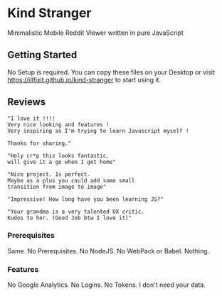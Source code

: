 # Kind Stranger
Minimalistic Mobile Reddit Viewer written in pure JavaScript

## Getting Started
No Setup is required. You can copy these files on your Desktop 
or visit https://illfixit.github.io/kind-stranger to start using it.

## Reviews

```
"I love it !!!!
Very nice looking and features !
Very inspiring as I'm trying to learn Javascript myself !

Thanks for sharing."
```

```
"Holy cr*p this looks fantastic, 
will give it a go when I get home"
```

```
"Nice project. Is perfect. 
Maybe as a plus you could add some small 
transition from image to image"
```

```
"Impressive! How long have you been learning JS?"
```

```
"Your grandma is a very talented UX critic. 
Kudos to her. (Good Job btw I love it)"
```

### Prerequisites
Same. No Prerequisites. No NodeJS. No WebPack or Babel. Nothing.

### Features
No Google Analytics. No Logins. No Tokens. I don't need your data.
